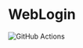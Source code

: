 # WebLogin
![GitHub Actions](https://github.com/Pentu88/ohtu-2021k/workflows/viikko3%20%2F%20WebLogin/badge.svg)

